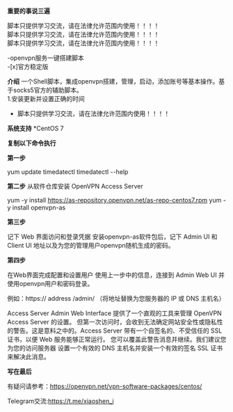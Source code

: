 **重要的事说三遍**

脚本只提供学习交流，请在法律允许范围内使用！！！！<br>
脚本只提供学习交流，请在法律允许范围内使用！！！！<br>
脚本只提供学习交流，请在法律允许范围内使用！！！！<br>
   
-openvpn服务一键搭建脚本<br>
-[x]官方稳定版<br>

**介绍**
一个Shell脚本，集成openvpn搭建，管理，启动，添加账号等基本操作。基于socks5官方的辅助脚本。<br>
1.安装更新并设置正确的时间  <br>
- 脚本只提供学习交流，请在法律允许范围内使用！！！！<br>

**系统支持**
*CentOS 7<br>

**复制以下命令执行**<br>

**第一步**

yum update
timedatectl
timedatectl --help

**第二步**
从软件仓库安装 OpenVPN Access Server

yum -y install https://as-repository.openvpn.net/as-repo-centos7.rpm
yum -y install openvpn-as

**第三步**

记下 Web 界面访问和登录凭据
安装openvpn-as软件包后，记下 Admin UI 和 Client UI 地址以及为您的管理用户openvpn随机生成的密码。

**第四步**

在Web界面完成配置和设置用户
使用上一步中的信息，连接到 Admin Web UI 并使用openvpn用户和密码登录。

例如：https:// address /admin/
（将地址替换为您服务器的 IP 或 DNS 主机名）

Access Server Admin Web Interface 提供了一个直观的工具来管理 OpenVPN Access Server 的设置。
但第一次访问时，会收到无法确定网站安全性或隐私性的警告。这是意料之中的。Access Server 带有一个自签名的、不受信任的 SSL 证书，以便 Web 服务能够正常运行。
您可以覆盖此警告消息并继续。我们建议您  为您的访问服务器 设置一个有效的 DNS 主机名并安装一个有效的签名 SSL 证书 来解决此消息。

**写在最后**<br>

有疑问请参考：https://openvpn.net/vpn-software-packages/centos/<br>

Telegram交流:https://t.me/xiaoshen_i<br>

